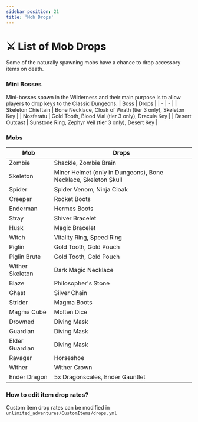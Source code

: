 ```yaml
---
sidebar_position: 21
title: 'Mob Drops'
---
```


# :crossed_swords: List of Mob Drops

Some of the naturally spawning mobs have a chance to drop accessory items on death.

### Mini Bosses

Mini-bosses spawn in the Wilderness and their main purpose is to allow players to drop keys to the Classic Dungeons.
| Boss | Drops |
| - | - |
| Skeleton Chieftain  | Bone Necklace, Cloak of Wrath (tier 3 only), Skeleton Key |
| Nosferatu | Gold Tooth, Blood Vial (tier 3 only), Dracula Key |
| Desert Outcast | Sunstone Ring, Zephyr Veil (tier 3 only), Desert Key |

### Mobs
| Mob | Drops |
| - | - |
| Zombie | Shackle, Zombie Brain |
| Skeleton | Miner Helmet (only in Dungeons), Bone Necklace, Skeleton Skull |
| Spider | Spider Venom, Ninja Cloak |
| Creeper | Rocket Boots |
| Enderman | Hermes Boots |
| Stray | Shiver Bracelet |
| Husk | Magic Bracelet |
| Witch | Vitality Ring, Speed Ring |
| Piglin| Gold Tooth, Gold Pouch |
| Piglin Brute | Gold Tooth, Gold Pouch |
| Wither Skeleton | Dark Magic Necklace |
| Blaze | Philosopher's Stone |
| Ghast | Silver Chain |
| Strider | Magma Boots |
| Magma Cube | Molten Dice |
| Drowned | Diving Mask |
| Guardian | Diving Mask |
| Elder Guardian | Diving Mask |
| Ravager | Horseshoe |
| Wither | Wither Crown |
| Ender Dragon | 5x Dragonscales, Ender Gauntlet |


### How to edit item drop rates?

Custom item drop rates can be modified in `unlimited_adventures/CustomItems/drops.yml`
